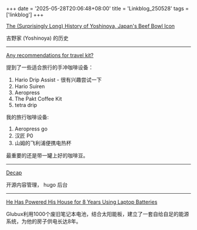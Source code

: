 +++
date = '2025-05-28T20:06:48+08:00'
title = 'Linkblog_250528'
tags = ['linkblog']
+++

[The (Surprisingly Long) History of Yoshinoya, Japan's Beef Bowl Icon](https://www.tokyoweekender.com/food-and-drink/history-of-yoshinoya-japans-beef-bowl-icon/)

吉野家 (Yoshinoya) 的历史

---

[Any recommendations for travel kit?](https://www.reddit.com/r/pourover/comments/1ku5g8y/any_recommendations_for_travel_kit/)

提到了一些适合旅行的手冲咖啡设备：
1. Hario Drip Assist - 很有兴趣尝试一下
1. Hario Suiren
1. Aeropress
1. The Pakt Coffee Kit
1. tetra drip

我的旅行咖啡设备:
1. Aeropress go
1. 汉匠 P0
1. 山姆的飞利浦便携电热杯

最重要的还是带一罐上好的咖啡豆。

---

[Decap](https://decapcms.org/)

开源内容管理， hugo 后台

---

[He Has Powered His House for 8 Years Using Laptop Batteries](https://3dvf.com/en/he-has-powered-his-house-for-8-years-using-laptop-batteries/)

Glubux利用1000个废旧笔记本电池，结合太阳能板，建立了一套自给自足的能源系统，为他的房子供电长达8年。
